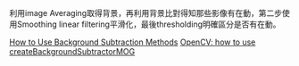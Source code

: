 利用image Averaging取得背景，再利用背景比對得知那些影像有在動，第二步使用Smoothing linear filtering平滑化，最後thresholding明確區分是否有在動。

[How to Use Background Subtraction Methods](https://docs.opencv.org/trunk/d1/dc5/tutorial_background_subtraction.html)
[OpenCV: how to use createBackgroundSubtractorMOG](https://stackoverflow.com/questions/19221877/opencv-how-to-use-createbackgroundsubtractormog)
